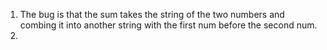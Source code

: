 1. The bug is that the sum takes the string of the two numbers and combing it into another string with the first num before the second num. 
2. 